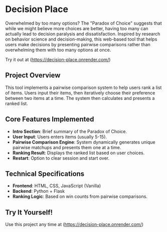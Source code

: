 # Decision Place

Overwhelmed by too many options? The "Paradox of Choice" suggests that while we might believe more choices are better, having too many can actually lead to decision paralysis and dissatisfaction. Inspired by research on behavior science and decision-making, this web-based tool that helps users make decisions by presenting pairwise comparisons rather than overwhelming them with too many options at once.

Try it out at (https://decision-place.onrender.com/)

## Project Overview

This tool implements a pairwise comparison system to help users rank a list of items. Users input their items, then iteratively choose their preference between two items at a time. The system then calculates and presents a ranked list.

## Core Features Implemented

* **Intro Section**: Brief summary of the Paradox of Choice.
* **User Input**: Users enters items (usually 5-15).
* **Pairwise Comparison Engine**: System dynamically generates unique pairwise matchups and presents them one at a time.
* **Ranking Result**: Displays the ranked list based on user choices.
* **Restart**: Option to clear session and start over.

## Technical Specifications

* **Frontend**: HTML, CSS, JavaScript (Vanilla)
* **Backend**: Python + Flask
* **Ranking Logic**: Based on win counts from pairwise comparisons.

## Try It Yourself!

Use this project any time at (https://decision-place.onrender.com/)
